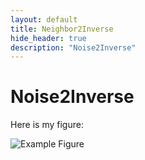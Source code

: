 ```yaml
---
layout: default
title: Neighbor2Inverse
hide_header: true
description: "Noise2Inverse"
---
```


# Noise2Inverse

Here is my figure:

![Example Figure](figure.png)

<!-- Or use HTML for more control:
<img src="figure.png" alt="Example Figure" width="500"/>
-->